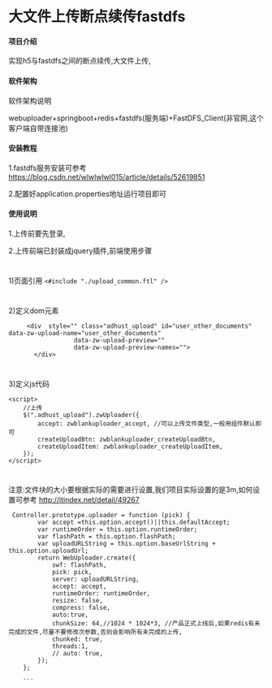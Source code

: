 # 大文件上传断点续传fastdfs

#### 项目介绍
实现h5与fastdfs之间的断点续传,大文件上传,

#### 软件架构
软件架构说明

webuploader+springboot+redis+fastdfs(服务端)+FastDFS_Client(非官网,这个客户端自带连接池)
#### 安装教程
1.fastdfs服务安装可参考 https://blog.csdn.net/wlwlwlwl015/article/details/52619851

2.配置好application.properties地址运行项目即可


#### 使用说明

1.上传前要先登录,


2.上传前端已封装成jquery插件,前端使用步骤
#
1)页面引用
`<#include "./upload_common.ftl" />`
#
2)定义dom元素
```
     <div  style="" class="adhust_upload" id="user_other_documents" data-zw-upload-name="user_other_documents"
                  data-zw-upload-preview=""
                  data-zw-upload-preview-names="">
       </div>
```
#     
 3)定义js代码
 ```
 <script>
     //上传
     $(".adhust_upload").zwUploader({
         accept: zwblankuploader_accept, //可以上传文件类型,一般用组件默认即可
         createUploadBtn: zwblankuploader_createUploadBtn,
         createUploadItem: zwblankuploader_createUploadItem,
     });
 </script>

```

#
注意:文件块的大小要根据实际的需要进行设置,我们项目实际设置的是3m,如何设置可参考
http://itindex.net/detail/49267

```
 Controller.prototype.uploader = function (pick) {
        var accept =this.option.accept()||this.defaultAccept;
        var runtimeOrder = this.option.runtimeOrder;
        var flashPath = this.option.flashPath;
        var uploadURLString = this.option.baseUrlString + this.option.uploadUrl;
        return WebUploader.create({
            swf: flashPath,
            pick: pick,
            server: uploadURLString,
            accept: accept,
            runtimeOrder: runtimeOrder,
            resize: false,
            compress: false,
            auto:true,
            chunkSize: 64,//1024 * 1024*3, //产品正式上线后,如果redis有未完成的文件,尽量不要修改次参数,否则会影响所有未完成的上传,
            chunked: true,
            threads:1,
            // auto: true,
        });
    };
    
    ```
